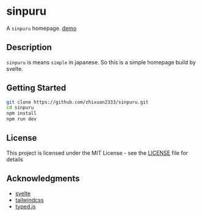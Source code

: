 # sinpuru

A `sinpuru` homepage. [demo](https://sinpuru.demo.zhixuan.dev)

## Description

`sinpuru` is means `simple` in japanese. So this is a simple homepage build by svelte.

## Getting Started

```sh
git clone https://github.com/zhixuan2333/sinpuru.git
cd sinpuru
npm install
npm run dev
```

## License

This project is licensed under the MIT License - see the [LICENSE](./LICENSE) file for details

## Acknowledgments

-   [svelte](https://svelte.dev)
-   [tailwindcss](https://tailwindcss.com)
-   [typed.js](https://github.com/mattboldt/typed.js)
